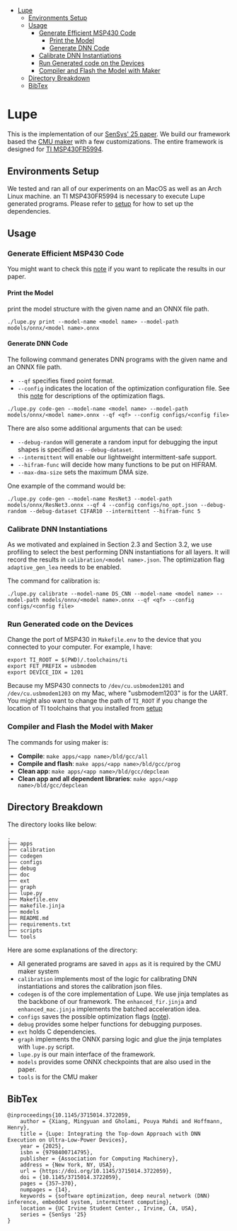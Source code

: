 - [Lupe](#lupe)
  - [Environments Setup](#environments-setup)
  - [Usage](#usage)
    - [Generate Efficient MSP430 Code](#generate-efficient-msp430-code)
      - [Print the Model](#print-the-model)
      - [Generate DNN Code](#generate-dnn-code)
    - [Calibrate DNN Instantiations](#calibrate-dnn-instantiations)
    - [Run Generated code on the Devices](#run-generated-code-on-the-devices)
    - [Compiler and Flash the Model with Maker](#compiler-and-flash-the-model-with-maker)
  - [Directory Breakdown](#directory-breakdown)
  - [BibTex](#bibtex)

# Lupe

This is the implementation of our [SenSys' 25 paper](https://dl.acm.org/doi/10.1145/3715014.3722059).
We build our framework based the [CMU maker](https://github.com/CMUAbstract/maker)
with a few customizations. The entire framework is designed for
[TI MSP430FR5994](https://www.ti.com/product/MSP430FR5994?utm_source=google&utm_medium=cpc&utm_campaign=epd-msp-null-44700045336317329_prodfolderdynamic-cpc-pf-google-ww_en_int&utm_content=prodfolddynamic&ds_k=DYNAMIC+SEARCH+ADS&DCM=yes&gclsrc=aw.ds&gad_source=1&gad_campaignid=7213436380&gbraid=0AAAAAC068F1zXtw5KpqBzmPtCc1XNTKmd&gclid=Cj0KCQjw5ubABhDIARIsAHMighYdV1m00bnPcnf-G_YDguCZHepmlfUrIGs9HYlGR-1VxJP3FZ2lm34aAvwvEALw_wcB).

## Environments Setup

We tested and ran all of our experiments on an MacOS as well as an Arch Linux machine.
an TI MSP430FR5994 is necessary to execute Lupe generated programs. Please refer to
[setup](doc/setup.md) for how to set up the dependencies.

## Usage

### Generate Efficient MSP430 Code

You might want to check this [note](doc/notes_for_exp.md) if you want to
replicate the results in our paper.

#### Print the Model

print the model structure with the given name and an ONNX file path.

```
./lupe.py print --model-name <model name> --model-path models/onnx/<model name>.onnx
```

#### Generate DNN Code

The following command generates DNN programs with the given name and an ONNX file path.

+ `--qf` specifies fixed point format.
+ `--config` indicates the location of the optimization configuration file.
  See this [note](doc/config.md) for descriptions of the optimization flags.

```
./lupe.py code-gen --model-name <model name> --model-path models/onnx/<model name>.onnx --qf <qf> --config configs/<config file>
```

There are also some additional arguments that can be used:

+ `--debug-random` will generate a random input for debugging the input shapes
  is specified as `--debug-dataset`.
+ `--intermittent` will enable our lightweight intermittent-safe support.
+ `--hifram-func` will decide how many functions to be put on HIFRAM.
+ `--max-dma-size` sets the maximum DMA size.

One example of the command would be:

```
./lupe.py code-gen --model-name ResNet3 --model-path models/onnx/ResNet3.onnx --qf 4 --config configs/no_opt.json --debug-random --debug-dataset CIFAR10 --intermittent --hifram-func 5
```

### Calibrate DNN Instantiations

As we motivated and explained in Section 2.3 and Section 3.2, we use profiling
to select the best performing DNN instantiations for all layers. It will record
the results in `calibration/<model name>.json`. The optimization flag `adaptive_gen_lea`
needs to be enabled.

The command for calibration is:

```
./lupe.py calibrate --model-name DS_CNN --model-name <model name> --model-path models/onnx/<model name>.onnx --qf <qf> --config configs/<config file>
```

### Run Generated code on the Devices

Change the port of MSP430 in `Makefile.env` to the device that you connected
to your computer. For example, I have:

```
export TI_ROOT = $(PWD)/.toolchains/ti
export FET_PREFIX = usbmodem
export DEVICE_IDX = 1201
```

Because my MSP430 connects to `/dev/cu.usbmodem1201` and `/dev/cu.usbmodem1203`
on my Mac, where "usbmodem1203" is for the UART. You might also want to change
the path of `TI_ROOT` if you change the location of TI toolchains that you
installed from [setup](#environments-setup)

### Compiler and Flash the Model with Maker

The commands for using maker is:

+ **Compile**: `make apps/<app name>/bld/gcc/all`
+ **Compile and flash**: `make apps/<app name>/bld/gcc/prog`
+ **Clean app**: `make apps/<app name>/bld/gcc/depclean`
+ **Clean app and all dependent libraries**: `make apps/<app name>/bld/gcc/depclean`

## Directory Breakdown

The directory looks like below:

```
.
├── apps
├── calibration
├── codegen
├── configs
├── debug
├── doc
├── ext
├── graph
├── lupe.py
├── Makefile.env
├── makefile.jinja
├── models
├── README.md
├── requirements.txt
├── scripts
└── tools
```

Here are some explanations of the directory:

+ All generated programs are saved in `apps` as it is required by the CMU maker system
+ `calibration` implements most of the logic for calibrating DNN instantiations and
  stores the calibration json files.
+ `codegen` is of the core implementation of Lupe. We use jinja templates as the
  backbone of our framework. The `enhanced_fir.jinja` and `enhanced_mac.jinja`
  implements the batched acceleration idea.
+ `configs` saves the possible optimization flags ([note](doc/config.md)).
+ `debug` provides some helper functions for debugging purposes.
+ `ext` holds C dependencies.
+ `graph` implements the ONNX parsing logic and glue the jinja templates with `lupe.py`
  script.
+ `lupe.py` is our main interface of the framework.
+ `models` provides some ONNX checkpoints that are also used in the paper.
+ `tools` is for the CMU maker

## BibTex

```
@inproceedings{10.1145/3715014.3722059,
    author = {Xiang, Mingyuan and Gholami, Pouya Mahdi and Hoffmann, Henry},
    title = {Lupe: Integrating the Top-down Approach with DNN Execution on Ultra-Low-Power Devices},
    year = {2025},
    isbn = {9798400714795},
    publisher = {Association for Computing Machinery},
    address = {New York, NY, USA},
    url = {https://doi.org/10.1145/3715014.3722059},
    doi = {10.1145/3715014.3722059},
    pages = {357–370},
    numpages = {14},
    keywords = {software optimization, deep neural network (DNN) inference, embedded system, intermittent computing},
    location = {UC Irvine Student Center., Irvine, CA, USA},
    series = {SenSys '25}
}
```


